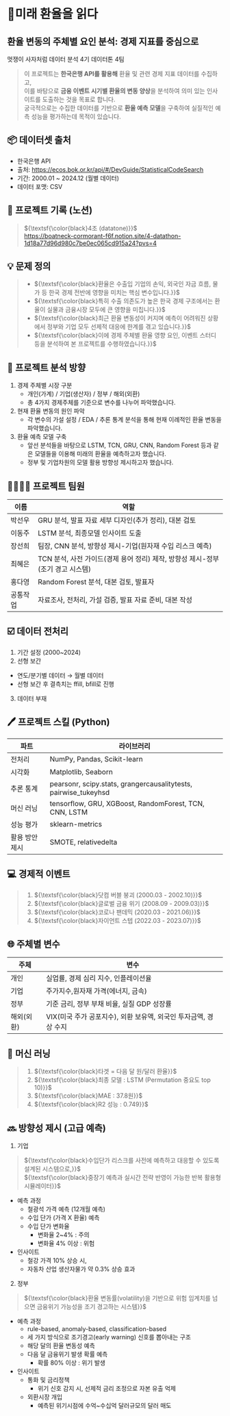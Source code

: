 # 💸미래 환율을 읽다 
## 환율 변동의 주체별 요인 분석: 경제 지표를 중심으로 <br>
멋쟁이 사자처럼 데이터 분석 4기 데이터톤 4팀

> 이 프로젝트는 **한국은행 API를 활용해** 환율 및 관련 경제 지표 데이터를 수집하고, <br>
> 이를 바탕으로 **금융 이벤트 시기별 환율의 변동 양상**을 분석하여 의미 있는 인사이트를 도출하는 것을 목표로 합니다. <br>
> 궁극적으로는 수집한 데이터를 기반으로 **환율 예측 모델**을 구축하여 실질적인 예측 성능을 평가하는데 목적이 있습니다.

## 📦 데이터셋 출처
- 한국은행 API
- 출처: https://ecos.bok.or.kr/api/#/DevGuide/StatisticalCodeSearch
- 기간: 2000.01 ~ 2024.12 (월별 데이터)
- 데이터 포맷: CSV

## 🧾 프로젝트 기록 (노션)
> ${\textsf{\color{black}4조 (datatone)}}$ <br>
> https://boatneck-cormorant-f6f.notion.site/4-datathon-1d18a77d96d980c7be0ec065cd915a24?pvs=4

## 💡 문제 정의 
> - ${\textsf{\color{black}환율은 수출입 기업의 손익, 외국인 자금 흐름, 물가 등 한국 경제 전반에 영향을 미치는 핵심 변수입니다.}}$
> - ${\textsf{\color{black}특히 수출 의존도가 높은 한국 경제 구조에서는 환율이 실물과 금융시장 모두에 큰 영향을 미칩니다.}}$
> - ${\textsf{\color{black}최근 환율 변동성이 커지며 예측이 어려워진 상황에서 정부와 기업 모두 선제적 대응에 한계를 겪고 있습니다.}}$
> - ${\textsf{\color{black}이에 경제 주체별 환율 영향 요인, 이벤트 스터디 등을 분석하여 본 프로젝트를 수행하였습니다.}}$

## 🎯 프로젝트 분석 방향
1. 경제 주체별 시장 구분
   - 개인(가계) / 기업(생산자) / 정부 / 해외(외환)
   - 총 4가지 경제주체를 기준으로 변수를 나누어 파악했습니다.
2. 현재 환율 변동의 원인 파악
   - 각 변수의 가설 설정 / EDA / 추론 통계 분석을 통해 현재 이례적인 환율 변동을 파악했습니다.
3. 환율 예측 모델 구축
   - 앞선 분석들을 바탕으로 LSTM, TCN, GRU, CNN, Random Forest 등과 같은 모델들을 이용해 미래의 환율을 예측하고자 했습니다.
   - 정부 및 기업차원의 모델 활용 방향성 제시하고자 했습니다.

## 👨‍👩‍👧‍👦 프로젝트 팀원
| 이름  | 역할           |
|-----|--------------|
| 박선우 | GRU 분석, 발표 자료 세부 디자인(추가 정리), 대본 검토            |
| 이동주 | LSTM 분석, 최종모델 인사이트 도출 |
| 장선희 | 팀장, CNN 분석, 방향성 제시-기업(원자재 수입 리스크 예측)  |
| 최혜은 | TCN 분석, 사전 가이드(경제 용어 정리) 제작, 방향성 제시-정부(조기 경고 시스템)  |
| 홍다영 | Random Forest 분석, 대본 검토, 발표자 |
| 공통작업 | 자료조사, 전처리, 가설 검증, 발표 자료 준비, 대본 작성  |

## ☑️ 데이터 전처리
1. 기간 설정 (2000~2024)
2. 선형 보간
- 연도/분기별 데이터 → 월별 데이터
- 선형 보간 후 결측치는 ffill, bfill로 진행
3. 데이터 부재

## 🖊️ 프로젝트 스킬 (Python)
| 파트  | 라이브러리           |
|-----|--------------|
| 전처리 | NumPy, Pandas, Scikit-learn           |
| 시각화 | Matplotlib, Seaborn  |
| 추론 통계 | pearsonr, scipy.stats, grangercausalitytests, pairwise_tukeyhsd  |
| 머신 러닝 | tensorflow, GRU, XGBoost, RandomForest, TCN, CNN, LSTM  |
| 성능 평가 | sklearn-metrics  |
| 활용 방안 제시 | SMOTE, relativedelta  |

## 💻 경제적 이벤트
> 1. ${\textsf{\color{black}닷컴 버블 붕괴 (2000.03 - 2002.10)}}$
> 2. ${\textsf{\color{black}글로벌 금융 위기 (2008.09 - 2009.03)}}$
> 3. ${\textsf{\color{black}코로나 팬데믹 (2020.03 - 2021.06)}}$
> 4. ${\textsf{\color{black}자이언트 스텝 (2022.03 - 2023.07)}}$

## 🌐 주체별 변수
| 주체  | 변수           |
|-----|--------------|
| 개인 | 실업률, 경제 심리 지수, 인플레이션율            |
| 기업 | 주가지수,원자재 가격(에너지, 금속) |
| 정부 | 기준 금리, 정부 부채 비율, 실질 GDP 성장률  |
| 해외(외환) | VIX(미국 주가 공포지수), 외환 보유액, 외국인 투자금액, 경상 수지 |

## 🤖 머신 러닝
> 1. ${\textsf{\color{black}타겟 = 다음 달 원/달러 환율}}$
> 2. ${\textsf{\color{black}최종 모델 : LSTM (Permutation 중요도 top 10)}}$
> 3. ${\textsf{\color{black}MAE : 37.8원}}$
> 4. ${\textsf{\color{black}R2 성능 : 0.749}}$

## 🔜 방향성 제시 (고급 예측)
1. 기업
> ${\textsf{\color{black}수입단가 리스크를 사전에 예측하고 대응할 수 있도록 설계된 시스템으로,}}$ <br>
> ${\textsf{\color{black}중장기 예측과 실시간 전략 반영이 가능한 반복 활용형 시뮬레이터}}$
- 예측 과정
   - 철광석 가격 예측 (12개월 예측)
   - 수입 단가 (가격 X 환율) 예측
   - 수입 단가 변화율
        - 변화율 2~4% : 주의
        - 변화율 4% 이상 : 위험
- 인사이트
     - 철강 가격 10% 상승 시,
     - 자동차 산업 생산자물가 약 0.3% 상승 효과
       
2. 정부
> ${\textsf{\color{black}환율 변동률(volatility)을 기반으로 위험 임계치를 넘으면 금융위기 가능성을 조기 경고하는 시스템}}$ 
- 예측 과정
     - rule-based, anomaly-based, classification-based
     - 세 가지 방식으로 조기경고(early warning) 신호를 뽑아내는 구조
     - 해당 달의 환율 변동성 예측
     - 다음 달 금융위기 발생 확률 예측
          - 확률 80% 이상 : 위기 발생
- 인사이트
     - 통화 및 금리정책
       - 위기 신호 감지 시, 선제적 금리 조정으로 자본 유출 억제
     - 외환시장 개입
       - 예측된 위기시점에 수억~수십억 달러규모의 달러 매도
